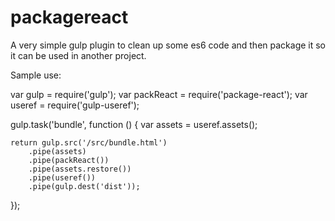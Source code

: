 # packagereact

A very simple gulp plugin to clean up some es6 code and then package it so it can be used in another project.

Sample use:


var gulp = require('gulp');
var packReact = require('package-react');
var useref = require('gulp-useref');


gulp.task('bundle', function () {
    var assets = useref.assets();

    return gulp.src('/src/bundle.html')
        .pipe(assets)
        .pipe(packReact())
        .pipe(assets.restore())
        .pipe(useref())
        .pipe(gulp.dest('dist'));
});
